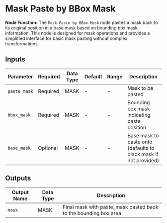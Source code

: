 # Mask Paste by BBox Mask

**Node Function:** The `Mask Paste by BBox Mask` node pastes a mask back to its original position in a base mask based on bounding box mask information. This node is designed for mask operations and provides a simplified interface for basic mask pasting without complex transformations.

## Inputs

| Parameter | Required | Data Type | Default | Range | Description |
| --------- | -------- | --------- | ------- | ----- | ----------- |
| `paste_mask` | Required | MASK | - | - | Mask to be pasted |
| `bbox_mask` | Required | MASK | - | - | Bounding box mask indicating paste position |
| `base_mask` | Optional | MASK | - | - | Base mask to paste onto (defaults to black mask if not provided) |

## Outputs

| Output Name | Data Type | Description |
|-------------|-----------|-------------|
| `mask` | MASK | Final mask with paste_mask pasted back to the bounding box area |